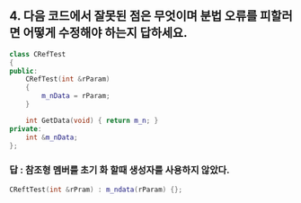## 4. 다음 코드에서 잘못된 점은 무엇이며 분법 오류를 피할러면 어떻게 수정해야 하는지 답하세요.

```cpp
class CRefTest
{
public:
    CRefTest(int &rParam)
    {
        m_nData = rParam;
    }

    int GetData(void) { return m_n; }
private:
    int &m_nData;
};
```

### 답 : 참조형 멤버를 초기 화 할때 생성자를 사용하지 않았다.
```cpp
CReftTest(int &rPram) : m_ndata(rParam) {};
```